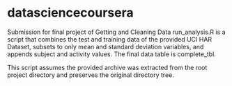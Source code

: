 # datasciencecoursera
Submission for final project of Getting and Cleaning Data
run_analysis.R is a script that combines the test and training data of the 
provided UCI HAR Dataset, subsets to only mean and standard deviation variables,
and appends subject and activity values. The final data table is complete_tbl.

This script assumes the provided archive was extracted from the root project
directory and preserves the original directory tree. 